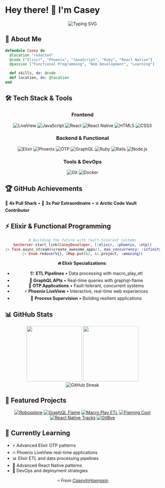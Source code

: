 # Hey there! 👋 I'm Casey

<div align="center">
  <img src="https://readme-typing-svg.demolab.com?font=Fira+Code&size=30&duration=3000&pause=1000&color=2E9EF7&center=true&vCenter=true&width=600&lines=Full+Stack+Developer;Elixir+Enthusiast;JavaScript+Lover;Always+Learning!" alt="Typing SVG" />
</div>

## 🚀 About Me

```elixir
defmodule Casey do
  @location "redacted"
  @code ["Elixir", "Phoenix", "JavaScript", "Ruby", "React Native"]
  @passion ["Functional Programming", "Web Development", "Learning"]

  def skills, do: @code
  def location, do: @location
end
```

## 🛠️ Tech Stack & Tools

<div align="center">

### Frontend

![LiveView](https://img.shields.io/badge/LiveView-FD4F00?style=for-the-badge&logo=phoenixframework&logoColor=white)
![JavaScript](https://img.shields.io/badge/JavaScript-F7DF1E?style=for-the-badge&logo=javascript&logoColor=black)
![React](https://img.shields.io/badge/React-20232A?style=for-the-badge&logo=react&logoColor=61DAFB)
![React Native](https://img.shields.io/badge/React_Native-20232A?style=for-the-badge&logo=react&logoColor=61DAFB)
![HTML5](https://img.shields.io/badge/HTML5-E34F26?style=for-the-badge&logo=html5&logoColor=white)
![CSS3](https://img.shields.io/badge/CSS3-1572B6?style=for-the-badge&logo=css3&logoColor=white)

### Backend & Functional

![Elixir](https://img.shields.io/badge/Elixir-4B275F?style=for-the-badge&logo=elixir&logoColor=white)
![Phoenix](https://img.shields.io/badge/Phoenix-FD4F00?style=for-the-badge&logo=phoenixframework&logoColor=white)
![OTP](https://img.shields.io/badge/OTP-4B275F?style=for-the-badge&logo=erlang&logoColor=white)
![GraphQL](https://img.shields.io/badge/GraphQL-E10098?style=for-the-badge&logo=graphql&logoColor=white)
![Ruby](https://img.shields.io/badge/Ruby-CC342D?style=for-the-badge&logo=ruby&logoColor=white)
![Rails](https://img.shields.io/badge/Rails-CC0000?style=for-the-badge&logo=ruby-on-rails&logoColor=white)
![Node.js](https://img.shields.io/badge/Node.js-43853D?style=for-the-badge&logo=node.js&logoColor=white)

### Tools & DevOps

![Git](https://img.shields.io/badge/Git-F05032?style=for-the-badge&logo=git&logoColor=white)
![Docker](https://img.shields.io/badge/Docker-2496ED?style=for-the-badge&logo=docker&logoColor=white)

</div>

## 🏆 GitHub Achievements

🦈 **4x Pull Shark** • 👥 **3x Pair Extraordinaire** • ❄️ **Arctic Code Vault Contributor**

## ⚡ Elixir & Functional Programming

<div align="center">
  
```elixir
# Building the future with fault-tolerant systems
GenServer.start_link(CaseyDeveloper, [:elixir, :phoenix, :otp])
|> Task.async_stream(&create_awesome_apps/1, max_concurrency: :infinity)
|> Enum.reduce(%{}, &Map.put(&2, &1.project, :amazing))
```

**🔥 Elixir Specializations:**

- 🏗️ **ETL Pipelines** • Data processing with macro_play_etl
- 🚀 **GraphQL APIs** • Real-time queries with graphql-flame
- 🎯 **OTP Applications** • Fault-tolerant, concurrent systems
- ⚡ **Phoenix LiveView** • Interactive, real-time web experiences
- 🔧 **Process Supervision** • Building resilient applications

</div>

## 📊 GitHub Stats

<div align="center">
  <img height="180em" src="https://github-readme-stats.vercel.app/api?username=CaseyInHaengsin&show_icons=true&theme=nord&include_all_commits=true&count_private=true"/>
  <img height="180em" src="https://github-readme-stats.vercel.app/api/top-langs/?username=CaseyInHaengsin&layout=compact&theme=nord"/>
</div>

<div align="center">
  <img src="https://github-readme-streak-stats.herokuapp.com/?user=CaseyInHaengsin&theme=nord" alt="GitHub Streak" />
</div>

## 🎯 Featured Projects

<div align="center">

[![Robosplore](https://github-readme-stats.vercel.app/api/pin/?username=CaseyInHaengsin&repo=robosplore&theme=nord)](https://github.com/CaseyInHaengsin/robosplore)
[![GraphQL Flame](https://github-readme-stats.vercel.app/api/pin/?username=CaseyInHaengsin&repo=graphql-flame&theme=nord)](https://github.com/CaseyInHaengsin/graphql-flame)
[![Macro Play ETL](https://github-readme-stats.vercel.app/api/pin/?username=CaseyInHaengsin&repo=macro_play_etl&theme=nord)](https://github.com/CaseyInHaengsin/macro_play_etl)
[![Flaming Cool](https://github-readme-stats.vercel.app/api/pin/?username=CaseyInHaengsin&repo=flaming_cool&theme=nord)](https://github.com/CaseyInHaengsin/flaming_cool)
[![React Native Tracks](https://github-readme-stats.vercel.app/api/pin/?username=CaseyInHaengsin&repo=react-native-tracks&theme=nord)](https://github.com/CaseyInHaengsin/react-native-tracks)
[![GitBye](https://github-readme-stats.vercel.app/api/pin/?username=CaseyInHaengsin&repo=gitbye&theme=nord)](https://github.com/CaseyInHaengsin/gitbye)

</div>

## 🌱 Currently Learning

- ⚡ Advanced Elixir OTP patterns
- 🔥 Phoenix LiveView real-time applications
- 📊 Elixir ETL and data processing pipelines
- 🚀 Advanced React Native patterns
- 🔧 DevOps and deployment strategies

<div align="center">
  <i>⭐️ From <a href="https://github.com/CaseyInHaengsin">CaseyInHaengsin</a></i>
  <br>
</div>

